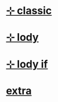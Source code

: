 # [⊹ classic](https://prelody.s-ul.eu/TjX3mpUl)
# [⊹ lody](https://prelody.s-ul.eu/OCgEGN8d)
# [⊹ lody if](https://prelody.s-ul.eu/m6ECJXBe)
# [extra](https://prelody.s-ul.eu/AKDntNnF)
